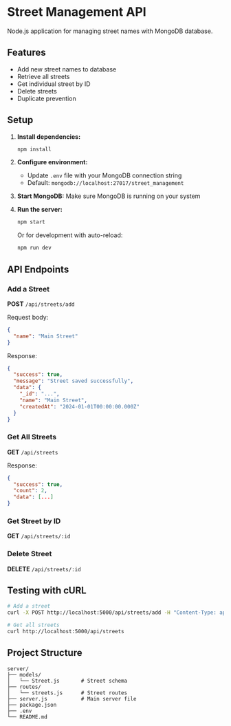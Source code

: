# Street Management API

Node.js application for managing street names with MongoDB database.

## Features
- Add new street names to database
- Retrieve all streets
- Get individual street by ID
- Delete streets
- Duplicate prevention

## Setup

1. **Install dependencies:**
   ```bash
   npm install
   ```

2. **Configure environment:**
   - Update `.env` file with your MongoDB connection string
   - Default: `mongodb://localhost:27017/street_management`

3. **Start MongoDB:**
   Make sure MongoDB is running on your system

4. **Run the server:**
   ```bash
   npm start
   ```
   
   Or for development with auto-reload:
   ```bash
   npm run dev
   ```

## API Endpoints

### Add a Street
**POST** `/api/streets/add`

Request body:
```json
{
  "name": "Main Street"
}
```

Response:
```json
{
  "success": true,
  "message": "Street saved successfully",
  "data": {
    "_id": "...",
    "name": "Main Street",
    "createdAt": "2024-01-01T00:00:00.000Z"
  }
}
```

### Get All Streets
**GET** `/api/streets`

Response:
```json
{
  "success": true,
  "count": 2,
  "data": [...]
}
```

### Get Street by ID
**GET** `/api/streets/:id`

### Delete Street
**DELETE** `/api/streets/:id`

## Testing with cURL

```bash
# Add a street
curl -X POST http://localhost:5000/api/streets/add -H "Content-Type: application/json" -d "{\"name\":\"Main Street\"}"

# Get all streets
curl http://localhost:5000/api/streets
```

## Project Structure
```
server/
├── models/
│   └── Street.js       # Street schema
├── routes/
│   └── streets.js      # Street routes
├── server.js           # Main server file
├── package.json
├── .env
└── README.md
```
